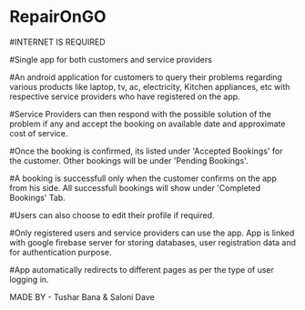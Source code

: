 # RepairOnGO
#INTERNET IS REQUIRED

#Single app for both customers and service providers

#An android application for customers to query their problems regarding various products like laptop, tv, ac, electricity, Kitchen 
appliances, etc with respective service providers who have registered on the app.

#Service Providers can then respond with the possible solution of the problem if any and accept the booking on available date and approximate cost of service. 

#Once the booking is confirmed, its listed under 'Accepted Bookings' for the customer. Other bookings will be under 'Pending Bookings'. 

#A booking is successfull only when the customer confirms on the app from his side. All successfull bookings will show under 
'Completed Bookings' Tab.

#Users can also choose to edit their profile if required.

#Only registered users and service providers can use the app. App is linked with google firebase server for storing databases, user 
registration data and for authentication purpose.

#App automatically redirects to different pages as per the type of user logging in.



MADE BY - Tushar Bana & Saloni Dave
